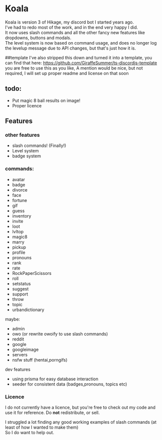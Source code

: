 # Koala

Koala is version 3 of Hikage, my discord bot I started years ago.  
I've had to redo most of the work, and in the end very happy I did.  
It now uses slash commands and all the other fancy new features like dropdowns, buttons and modals.   
The level system is now based on command usage, and does no longer log the levelup message due to API changes, but that's just how it is.

##template
I've also stripped this down and turned it into a template, you can find that here:
https://github.com/GiraffeSummer/ts-discordjs-template
you are free to use this as you like, A mention would be nice, but not required, I will set up proper readme and license on that soon


## todo:
- Put magic 8 ball results on image!  
- Proper licence  

## Features

### other features
- slash commands! (Finally!)  
- Level system  
- badge system  

  
### commands:
 - avatar
 - badge
 - divorce
 - face
 - fortune
 - gif
 - guess
 - inventory
 - invite
 - loot
 - lvltop
 - magic8
 - marry
 - pickup
 - profile
 - pronouns
 - rank
 - rate
 - RockPaperScissors
 - roll
 - setstatus
 - suggest
 - support
 - throw
 - topic
 - urbandictionary

maybe:
 - admin
 - owo (or rewrite owoify to use slash commands)
 - reddit
 - google
 - googleimage
 - servers
 - nsfw stuff (hentai,porngifs)

dev features
- using prisma for easy database interaction
- seeder for consistent data (badges,pronouns, topics etc)

### Licence
I do not currently have a licence, but you're free to check out my code and use it for reference.
Do **not** redistribute, or sell.

I struggled a lot finding any good working examples of slash commands (at least of how I wanted to make them)  
So I do want to help out.
